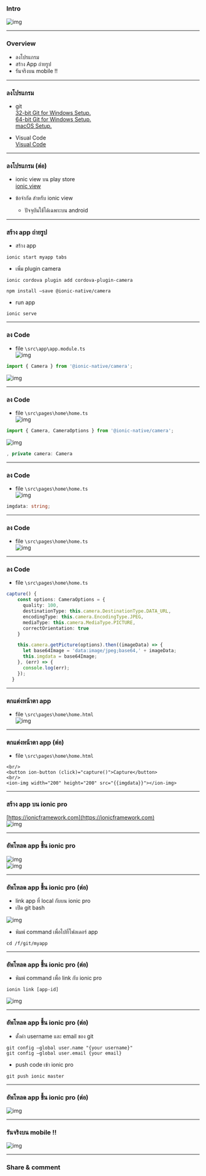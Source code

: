 ### Intro
![img](/imgs/ionic-view-logo.png)  

---

### Overview
- ลงโปรแกรม
- สร้าง App ถ่ายรูป
- รันจริงบน mobile !!

---

### ลงโปรแกรม
- git  
 [32-bit Git for Windows Setup.](https://github.com/git-for-windows/git/releases/download/v2.16.2.windows.1/Git-2.16.2-32-bit.exe)  
 [64-bit Git for Windows Setup.](https://github.com/git-for-windows/git/releases/download/v2.16.2.windows.1/Git-2.16.2-64-bit.exe)  
 [macOS Setup.](https://git-scm.com/download/mac)

- Visual Code  
[Visual Code](https://code.visualstudio.com/)  

---

### ลงโปรแกรม (ต่อ)
- ionic view บน play store  
[ionic view](https://play.google.com/store/apps/details?id=com.ionicframework.view)  

- ข้อจำกัด สำหรับ ionic view  
  - ปัจจุบันใช้ได้เฉพาะบน android 

---

### สร้าง app  ถ่ายรูป
- สร้าง app  
```
ionic start myapp tabs
```

- เพิ่ม plugin camera  
```
ionic cordova plugin add cordova-plugin-camera

npm install —save @ionic-native/camera
```

- run app  
```
ionic serve
```

---

### ลง Code  
- file ```\src\app\app.module.ts```  
![img](/imgs/day-3-code-1.png)  
```ts
import { Camera } from '@ionic-native/camera';
```
![img](/imgs/day-3-code-2.png)  

---

### ลง Code  
- file ```\src\pages\home\home.ts```  
![img](/imgs/day-3-code-5.png)  
```ts
import { Camera, CameraOptions } from '@ionic-native/camera';
```

![img](/imgs/day-3-code-3.png)  
```ts
, private camera: Camera
```

---

### ลง Code  
- file ```\src\pages\home\home.ts```  
![img](/imgs/day-3-code-4.png)  
```ts
imgdata: string;
```

---

### ลง Code  
- file ```\src\pages\home\home.ts```  
![img](/imgs/day-3-code-6.png)  

---

### ลง Code  
- file ```\src\pages\home\home.ts```  
```ts
capture() {
    const options: CameraOptions = {
      quality: 100,
      destinationType: this.camera.DestinationType.DATA_URL,
      encodingType: this.camera.EncodingType.JPEG,
      mediaType: this.camera.MediaType.PICTURE,
      correctOrientation: true
    }

    this.camera.getPicture(options).then((imageData) => {
      let base64Image = 'data:image/jpeg;base64,' + imageData;
      this.imgdata = base64Image;
    }, (err) => {
      console.log(err);
    });
  }
```  

---

### ตกแต่งหน้าตา app  
- file ```\src\pages\home\home.html```  
![img](/imgs/day-3-code-7.png)  

---

### ตกแต่งหน้าตา app (ต่อ)  
- file ```\src\pages\home\home.html```  
```
<br/>
<button ion-button (click)="capture()">Capture</button>
<br/>
<ion-img width="200" height="200" src="{{imgdata}}"></ion-img>
```

---

### สร้าง app บน ionic pro  
[https://ionicframework.com](https://ionicframework.com)  
![img](/imgs/day-3-upload-6.png)  

---

### อัพโหลด app ขึ้น ionic pro  
![img](/imgs/day-3-upload-4.png)  
![img](/imgs/day-3-upload-5.png)  

---

### อัพโหลด app ขึ้น ionic pro (ต่อ)  
- link app ที่ local กับบน ionic pro  
- เปิด git bash  

![img](/imgs/day-3-upload-3.png)  
- พิมพ์ command เพื่อไปที่โฟลเดอร์ app  
```
cd /f/git/myapp
```  

---

### อัพโหลด app ขึ้น ionic pro (ต่อ)  
- พิมพ์ command เพื่อ link กับ ionic pro  
```
ionin link [app-id]
```
![img](/imgs/day-3-upload-1.png)  

---

### อัพโหลด app ขึ้น ionic pro (ต่อ)  
- ตั้งค่า username และ email ของ git  
```
git config —global user.name "{your username}"
git config —global user.email {your email}
```
- push code เข้า ionic pro  
```
git push ionic master
```
---

### อัพโหลด app ขึ้น ionic pro (ต่อ)
![img](/imgs/day-3-upload-2.png)  

---

### รันจริงบน mobile !!
![img](/imgs/day-3-upload-7.jpg)  

---

### Share & comment
